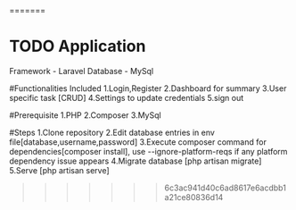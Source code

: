 
=======
# TODO Application 
 Framework - Laravel 
 Database - MySql

#Functionalities Included
1.Login,Register
2.Dashboard for summary
3.User specific task [CRUD]
4.Settings to update credentials
5.sign out

#Prerequisite
1.PHP 
2.Composer
3.MySql

#Steps 
1.Clone repository
2.Edit database entries in env file[database,username,password]
3.Execute composer command for dependencies[composer install], use --ignore-platform-reqs if any platform dependency issue appears
4.Migrate database [php artisan migrate]
5.Serve [php artisan serve]

>>>>>>> 6c3ac941d40c6ad8617e6acdbb1a21ce80836d14
